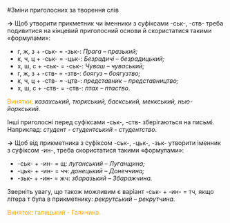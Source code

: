 #Змiни приголосних за творення слiв

<p><b>&rarr;</b> Щоб утворити прикметник чи iменники з суфiксами -ськ-, -ств- треба подивитися на кiнцевий приголосний основи й скористатися такими «формулами»:</p>

<ul>
<li> <span class="p1">г, ж, з + -ськ- = -зьк-</span>: <i>Прага – празький;</i></li>
<li> <span class="p1">к, ч, ц + -ськ- = -цьк-</span>: <i>Безрадичi – безрадицький;</i></li>
<li> <span class="p1">х, ш, с + -ськ- = -ськ-</span>: <i>Чуваш – чуваський;</i></li>
<li> <span class="p1">г, ж, з + -ств- = -зтв-</span>: <i>боягуз – боягузтво;</i></li>
<li> <span class="p1">к, ч, ц + -ств- = -цтв-</span>: <i>представник – представництво;</i></li>
<li> <span class="p1">х, ш, с + -ств- = -ств-</span>: <i>птах – птаство</i>.</li>
</ul>

<font color="orange">Винятки:</font> <i>казахський, тюркський, баскський, меккський, нью-йоркський</i>.

Iншi приголоснi перед суфiксами <span class="p1">-ськ-, -ств-</span> зберiгаються на письмi.<br>
Наприклад: <i>студент - студентський - студентство</i>.
<br>


<p><b>&rarr;</b> Щоб вiд прикметника з суфiксом <span class="p1">-ськ-, -цьк-, -зьк-</span> утворити iменник з суфiксом <span class="p1">-ин-</span>, треба скористатися такими «формулами»:</p>

<ul>
<li> <span class="p1">-ськ- + -ин- = щ</span>: <i>луганський – Луганщина;</i></li>
<li> <span class="p1">-цьк- + -ин- = чч</span>: <i>донецький – Донеччина;</i></li>
<li> <span class="p1">-зьк- + -ин- = жч</span>: <i>збаразький – Збаражчина.</i></li>
</ul>

Звернiть увагу, що також можливим є варiант <span class="p1">-ськ- + -ин- = тч</span>, якщо лiтера <span class="p1">т</span> була в прикметнику: <i>рекрутський – рекрутчина</i>.
<br>

<font color="orange">Виняток:</span> галицький - Галичина.